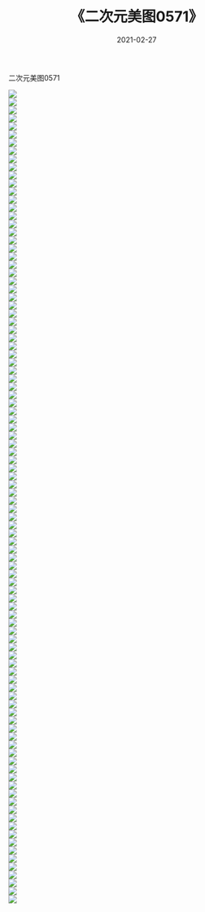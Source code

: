﻿---
layout: post
title:  《二次元美图0571》
date:   2021-02-27
img: http://imgx.orgx.ga/二次元/2021/二次元美图0571/000.jpg
categories: [美女, 清纯, 唯美]
---

二次元美图0571

 ![](http://imgx.orgx.ga/二次元/2021/二次元美图0571/001.jpg) <br>![](http://imgx.orgx.ga/二次元/2021/二次元美图0571/002.jpg) <br>![](http://imgx.orgx.ga/二次元/2021/二次元美图0571/003.jpg) <br>![](http://imgx.orgx.ga/二次元/2021/二次元美图0571/004.jpg) <br>![](http://imgx.orgx.ga/二次元/2021/二次元美图0571/005.jpg) <br>![](http://imgx.orgx.ga/二次元/2021/二次元美图0571/006.jpg) <br>![](http://imgx.orgx.ga/二次元/2021/二次元美图0571/007.jpg) <br>![](http://imgx.orgx.ga/二次元/2021/二次元美图0571/008.jpg) <br>![](http://imgx.orgx.ga/二次元/2021/二次元美图0571/009.jpg) <br>![](http://imgx.orgx.ga/二次元/2021/二次元美图0571/010.jpg) <br>![](http://imgx.orgx.ga/二次元/2021/二次元美图0571/011.jpg) <br>![](http://imgx.orgx.ga/二次元/2021/二次元美图0571/012.jpg) <br>![](http://imgx.orgx.ga/二次元/2021/二次元美图0571/013.jpg) <br>![](http://imgx.orgx.ga/二次元/2021/二次元美图0571/014.jpg) <br>![](http://imgx.orgx.ga/二次元/2021/二次元美图0571/015.jpg) <br>![](http://imgx.orgx.ga/二次元/2021/二次元美图0571/016.jpg) <br>![](http://imgx.orgx.ga/二次元/2021/二次元美图0571/017.jpg) <br>![](http://imgx.orgx.ga/二次元/2021/二次元美图0571/018.jpg) <br>![](http://imgx.orgx.ga/二次元/2021/二次元美图0571/019.jpg) <br>![](http://imgx.orgx.ga/二次元/2021/二次元美图0571/020.jpg) <br>![](http://imgx.orgx.ga/二次元/2021/二次元美图0571/021.jpg) <br>![](http://imgx.orgx.ga/二次元/2021/二次元美图0571/022.jpg) <br>![](http://imgx.orgx.ga/二次元/2021/二次元美图0571/023.jpg) <br>![](http://imgx.orgx.ga/二次元/2021/二次元美图0571/024.jpg) <br>![](http://imgx.orgx.ga/二次元/2021/二次元美图0571/025.jpg) <br>![](http://imgx.orgx.ga/二次元/2021/二次元美图0571/026.jpg) <br>![](http://imgx.orgx.ga/二次元/2021/二次元美图0571/027.jpg) <br>![](http://imgx.orgx.ga/二次元/2021/二次元美图0571/028.jpg) <br>![](http://imgx.orgx.ga/二次元/2021/二次元美图0571/029.jpg) <br>![](http://imgx.orgx.ga/二次元/2021/二次元美图0571/030.jpg) <br>![](http://imgx.orgx.ga/二次元/2021/二次元美图0571/031.jpg) <br>![](http://imgx.orgx.ga/二次元/2021/二次元美图0571/032.jpg) <br>![](http://imgx.orgx.ga/二次元/2021/二次元美图0571/033.jpg) <br>![](http://imgx.orgx.ga/二次元/2021/二次元美图0571/034.jpg) <br>![](http://imgx.orgx.ga/二次元/2021/二次元美图0571/035.jpg) <br>![](http://imgx.orgx.ga/二次元/2021/二次元美图0571/036.jpg) <br>![](http://imgx.orgx.ga/二次元/2021/二次元美图0571/037.jpg) <br>![](http://imgx.orgx.ga/二次元/2021/二次元美图0571/038.jpg) <br>![](http://imgx.orgx.ga/二次元/2021/二次元美图0571/039.jpg) <br>![](http://imgx.orgx.ga/二次元/2021/二次元美图0571/040.jpg) <br>![](http://imgx.orgx.ga/二次元/2021/二次元美图0571/041.jpg) <br>![](http://imgx.orgx.ga/二次元/2021/二次元美图0571/042.jpg) <br>![](http://imgx.orgx.ga/二次元/2021/二次元美图0571/043.jpg) <br>![](http://imgx.orgx.ga/二次元/2021/二次元美图0571/044.jpg) <br>![](http://imgx.orgx.ga/二次元/2021/二次元美图0571/045.jpg) <br>![](http://imgx.orgx.ga/二次元/2021/二次元美图0571/046.jpg) <br>![](http://imgx.orgx.ga/二次元/2021/二次元美图0571/047.jpg) <br>![](http://imgx.orgx.ga/二次元/2021/二次元美图0571/048.jpg) <br>![](http://imgx.orgx.ga/二次元/2021/二次元美图0571/049.jpg) <br>![](http://imgx.orgx.ga/二次元/2021/二次元美图0571/050.jpg) <br>![](http://imgx.orgx.ga/二次元/2021/二次元美图0571/051.jpg) <br>![](http://imgx.orgx.ga/二次元/2021/二次元美图0571/052.jpg) <br>![](http://imgx.orgx.ga/二次元/2021/二次元美图0571/053.jpg) <br>![](http://imgx.orgx.ga/二次元/2021/二次元美图0571/054.jpg) <br>![](http://imgx.orgx.ga/二次元/2021/二次元美图0571/055.jpg) <br>![](http://imgx.orgx.ga/二次元/2021/二次元美图0571/056.jpg) <br>![](http://imgx.orgx.ga/二次元/2021/二次元美图0571/057.jpg) <br>![](http://imgx.orgx.ga/二次元/2021/二次元美图0571/058.jpg) <br>![](http://imgx.orgx.ga/二次元/2021/二次元美图0571/059.jpg) <br>![](http://imgx.orgx.ga/二次元/2021/二次元美图0571/060.jpg) <br>![](http://imgx.orgx.ga/二次元/2021/二次元美图0571/061.jpg) <br>![](http://imgx.orgx.ga/二次元/2021/二次元美图0571/062.jpg) <br>![](http://imgx.orgx.ga/二次元/2021/二次元美图0571/063.jpg) <br>![](http://imgx.orgx.ga/二次元/2021/二次元美图0571/064.jpg) <br>![](http://imgx.orgx.ga/二次元/2021/二次元美图0571/065.jpg) <br>![](http://imgx.orgx.ga/二次元/2021/二次元美图0571/066.jpg) <br>![](http://imgx.orgx.ga/二次元/2021/二次元美图0571/067.jpg) <br>![](http://imgx.orgx.ga/二次元/2021/二次元美图0571/068.jpg) <br>![](http://imgx.orgx.ga/二次元/2021/二次元美图0571/069.jpg) <br>![](http://imgx.orgx.ga/二次元/2021/二次元美图0571/070.jpg) <br>![](http://imgx.orgx.ga/二次元/2021/二次元美图0571/071.jpg) <br>![](http://imgx.orgx.ga/二次元/2021/二次元美图0571/072.jpg) <br>![](http://imgx.orgx.ga/二次元/2021/二次元美图0571/073.jpg) <br>![](http://imgx.orgx.ga/二次元/2021/二次元美图0571/074.jpg) <br>![](http://imgx.orgx.ga/二次元/2021/二次元美图0571/075.jpg) <br>![](http://imgx.orgx.ga/二次元/2021/二次元美图0571/076.jpg) <br>![](http://imgx.orgx.ga/二次元/2021/二次元美图0571/077.jpg) <br>![](http://imgx.orgx.ga/二次元/2021/二次元美图0571/078.jpg) <br>![](http://imgx.orgx.ga/二次元/2021/二次元美图0571/079.jpg) <br>![](http://imgx.orgx.ga/二次元/2021/二次元美图0571/080.jpg) <br>![](http://imgx.orgx.ga/二次元/2021/二次元美图0571/081.jpg) <br>![](http://imgx.orgx.ga/二次元/2021/二次元美图0571/082.jpg) <br>![](http://imgx.orgx.ga/二次元/2021/二次元美图0571/083.jpg) <br>![](http://imgx.orgx.ga/二次元/2021/二次元美图0571/084.jpg) <br>![](http://imgx.orgx.ga/二次元/2021/二次元美图0571/085.jpg) <br>![](http://imgx.orgx.ga/二次元/2021/二次元美图0571/086.jpg) <br>![](http://imgx.orgx.ga/二次元/2021/二次元美图0571/087.jpg) <br>![](http://imgx.orgx.ga/二次元/2021/二次元美图0571/088.jpg) <br>![](http://imgx.orgx.ga/二次元/2021/二次元美图0571/089.jpg) <br>![](http://imgx.orgx.ga/二次元/2021/二次元美图0571/090.jpg) <br>![](http://imgx.orgx.ga/二次元/2021/二次元美图0571/091.jpg) <br>![](http://imgx.orgx.ga/二次元/2021/二次元美图0571/092.jpg) <br>![](http://imgx.orgx.ga/二次元/2021/二次元美图0571/093.jpg) <br>![](http://imgx.orgx.ga/二次元/2021/二次元美图0571/094.jpg) <br>![](http://imgx.orgx.ga/二次元/2021/二次元美图0571/095.jpg) <br>![](http://imgx.orgx.ga/二次元/2021/二次元美图0571/096.jpg) <br>![](http://imgx.orgx.ga/二次元/2021/二次元美图0571/097.jpg) <br>![](http://imgx.orgx.ga/二次元/2021/二次元美图0571/098.jpg) <br>![](http://imgx.orgx.ga/二次元/2021/二次元美图0571/099.jpg) <br>![](http://imgx.orgx.ga/二次元/2021/二次元美图0571/100.jpg) <br>